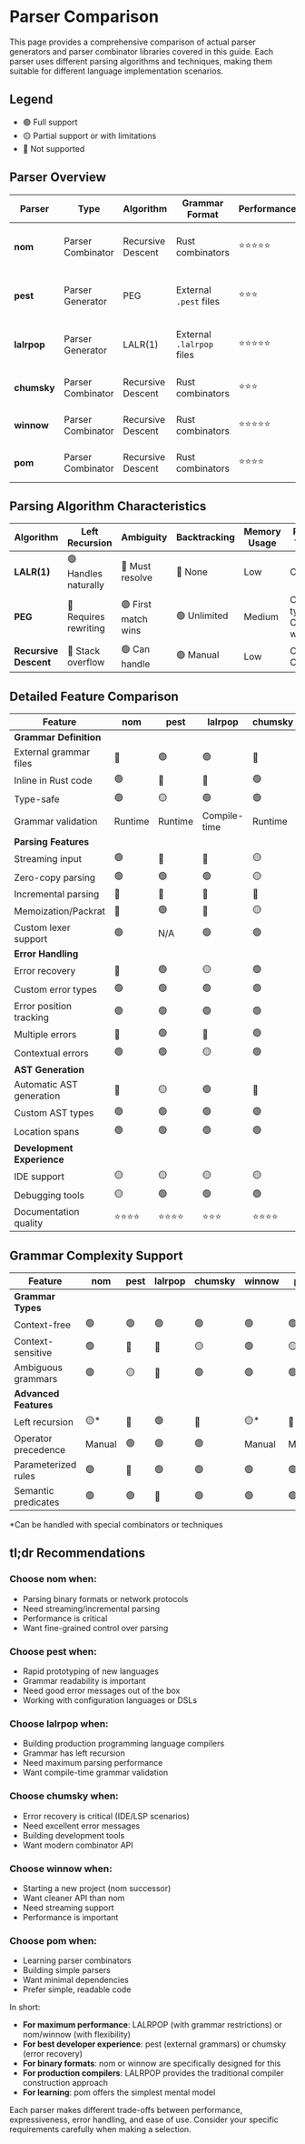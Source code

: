 # Parser Comparison

This page provides a comprehensive comparison of actual parser generators and parser combinator libraries covered in this guide. Each parser uses different parsing algorithms and techniques, making them suitable for different language implementation scenarios.

## Legend

- 🟢 Full support
- 🟡 Partial support or with limitations
- 🔴 Not supported

## Parser Overview

| Parser      | Type              | Algorithm         | Grammar Format            | Performance | Error Recovery | Learning Curve | Production Ready | Best For                                    |
| ----------- | ----------------- | ----------------- | ------------------------- | ----------- | -------------- | -------------- | ---------------- | ------------------------------------------- |
| **nom**     | Parser Combinator | Recursive Descent | Rust combinators          | ⭐⭐⭐⭐⭐       | ⭐⭐             | ⭐⭐⭐⭐           | ⭐⭐⭐⭐⭐            | Binary formats, streaming protocols         |
| **pest**    | Parser Generator  | PEG               | External `.pest` files    | ⭐⭐⭐         | ⭐⭐⭐⭐           | ⭐⭐             | ⭐⭐⭐⭐             | Prototyping, DSLs, configuration languages  |
| **lalrpop** | Parser Generator  | LALR(1)           | External `.lalrpop` files | ⭐⭐⭐⭐⭐       | ⭐⭐⭐            | ⭐⭐⭐⭐           | ⭐⭐⭐⭐⭐            | Production compilers, programming languages |
| **chumsky** | Parser Combinator | Recursive Descent | Rust combinators          | ⭐⭐⭐         | ⭐⭐⭐⭐⭐          | ⭐⭐             | ⭐⭐⭐              | Error recovery, IDE support                 |
| **winnow**  | Parser Combinator | Recursive Descent | Rust combinators          | ⭐⭐⭐⭐⭐       | ⭐⭐             | ⭐⭐⭐            | ⭐⭐⭐⭐             | Successor to nom, cleaner API               |
| **pom**     | Parser Combinator | Recursive Descent | Rust combinators          | ⭐⭐⭐⭐        | ⭐⭐             | ⭐⭐⭐            | ⭐⭐⭐              | Simple parsers, educational                 |

## Parsing Algorithm Characteristics

| Algorithm             | Left Recursion        | Ambiguity           | Backtracking | Memory Usage | Parse Time                | Lookahead |
| --------------------- | --------------------- | ------------------- | ------------ | ------------ | ------------------------- | --------- |
| **LALR(1)**           | 🟢 Handles naturally  | 🔴 Must resolve     | 🔴 None      | Low          | O(n)                      | 1 token   |
| **PEG**               | 🔴 Requires rewriting | 🟢 First match wins | 🟢 Unlimited | Medium       | O(n) typical, O(n²) worst | Unlimited |
| **Recursive Descent** | 🔴 Stack overflow     | 🟢 Can handle       | 🟢 Manual    | Low          | O(n) to O(n²)             | Unlimited |

## Detailed Feature Comparison

| Feature                    | nom     | pest    | lalrpop      | chumsky | winnow  | pom     |
| -------------------------- | ------- | ------- | ------------ | ------- | ------- | ------- |
| **Grammar Definition**     |         |         |              |         |         |         |
| External grammar files     | 🔴      | 🟢      | 🟢           | 🔴      | 🔴      | 🔴      |
| Inline in Rust code        | 🟢      | 🔴      | 🔴           | 🟢      | 🟢      | 🟢      |
| Type-safe                  | 🟢      | 🟡      | 🟢           | 🟢      | 🟢      | 🟢      |
| Grammar validation         | Runtime | Runtime | Compile-time | Runtime | Runtime | Runtime |
| **Parsing Features**       |         |         |              |         |         |         |
| Streaming input            | 🟢      | 🔴      | 🔴           | 🟡      | 🟢      | 🔴      |
| Zero-copy parsing          | 🟢      | 🟢      | 🟢           | 🟡      | 🟢      | 🟢      |
| Incremental parsing        | 🔴      | 🔴      | 🔴           | 🔴      | 🔴      | 🔴      |
| Memoization/Packrat        | 🔴      | 🟢      | 🔴           | 🟡      | 🔴      | 🟡      |
| Custom lexer support       | 🟢      | N/A     | 🟢           | 🟢      | 🟢      | 🟢      |
| **Error Handling**         |         |         |              |         |         |         |
| Error recovery             | 🔴      | 🟢      | 🟡           | 🟢      | 🔴      | 🔴      |
| Custom error types         | 🟢      | 🟢      | 🟢           | 🟢      | 🟢      | 🟢      |
| Error position tracking    | 🟢      | 🟢      | 🟢           | 🟢      | 🟢      | 🟢      |
| Multiple errors            | 🔴      | 🟢      | 🔴           | 🟢      | 🔴      | 🔴      |
| Contextual errors          | 🟢      | 🟢      | 🟡           | 🟢      | 🟢      | 🟡      |
| **AST Generation**         |         |         |              |         |         |         |
| Automatic AST generation   | 🔴      | 🟡      | 🟢           | 🔴      | 🔴      | 🔴      |
| Custom AST types           | 🟢      | 🟢      | 🟢           | 🟢      | 🟢      | 🟢      |
| Location spans             | 🟢      | 🟢      | 🟢           | 🟢      | 🟢      | 🟢      |
| **Development Experience** |         |         |              |         |         |         |
| IDE support                | 🟡      | 🟡      | 🟡           | 🟡      | 🟡      | 🟡      |
| Debugging tools            | 🟡      | 🟢      | 🟢           | 🟢      | 🟡      | 🟡      |
| Documentation quality      | ⭐⭐⭐⭐    | ⭐⭐⭐⭐    | ⭐⭐⭐          | ⭐⭐⭐⭐    | ⭐⭐⭐⭐    | ⭐⭐⭐     |

## Grammar Complexity Support

| Feature               | nom    | pest | lalrpop | chumsky | winnow | pom    |
| --------------------- | ------ | ---- | ------- | ------- | ------ | ------ |
| **Grammar Types**     |        |      |         |         |        |        |
| Context-free          | 🟢     | 🟢   | 🟢      | 🟢      | 🟢     | 🟢     |
| Context-sensitive     | 🟢     | 🔴   | 🔴      | 🟡      | 🟢     | 🟡     |
| Ambiguous grammars    | 🟢     | 🟡   | 🔴      | 🟢      | 🟢     | 🟢     |
| **Advanced Features** |        |      |         |         |        |        |
| Left recursion        | 🟡*    | 🔴   | 🟢      | 🔴      | 🟡*    | 🔴     |
| Operator precedence   | Manual | 🟢   | 🟢      | 🟢      | Manual | Manual |
| Parameterized rules   | 🟢     | 🔴   | 🟢      | 🟢      | 🟢     | 🟢     |
| Semantic predicates   | 🟢     | 🟢   | 🔴      | 🟢      | 🟢     | 🟢     |

*Can be handled with special combinators or techniques

## tl;dr Recommendations

### Choose **nom** when:
- Parsing binary formats or network protocols
- Need streaming/incremental parsing
- Performance is critical
- Want fine-grained control over parsing

### Choose **pest** when:
- Rapid prototyping of new languages
- Grammar readability is important
- Need good error messages out of the box
- Working with configuration languages or DSLs

### Choose **lalrpop** when:
- Building production programming language compilers
- Grammar has left recursion
- Need maximum parsing performance
- Want compile-time grammar validation

### Choose **chumsky** when:
- Error recovery is critical (IDE/LSP scenarios)
- Need excellent error messages
- Building development tools
- Want modern combinator API

### Choose **winnow** when:
- Starting a new project (nom successor)
- Want cleaner API than nom
- Need streaming support
- Performance is important

### Choose **pom** when:
- Learning parser combinators
- Building simple parsers
- Want minimal dependencies
- Prefer simple, readable code

In short:

- **For maximum performance**: LALRPOP (with grammar restrictions) or nom/winnow (with flexibility)
- **For best developer experience**: pest (external grammars) or chumsky (error recovery)
- **For binary formats**: nom or winnow are specifically designed for this
- **For production compilers**: LALRPOP provides the traditional compiler construction approach
- **For learning**: pom offers the simplest mental model

Each parser makes different trade-offs between performance, expressiveness, error handling, and ease of use. Consider your specific requirements carefully when making a selection.
